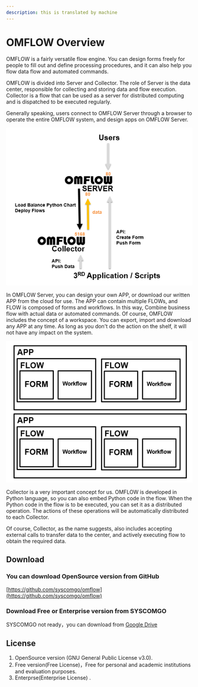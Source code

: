 ```yaml
---
description: this is translated by machine
---
```


# OMFLOW Overview

OMFLOW is a fairly versatile flow engine. You can design forms freely for people to fill out and define processing procedures, and it can also help you flow data flow and automated commands.

OMFLOW is divided into Server and Collector. The role of Server is the data center, responsible for collecting and storing data and flow execution. Collector is a flow that can be used as a server for distributed computing and is dispatched to be executed regularly.

Generally speaking, users connect to OMFLOW Server through a browser to operate the entire OMFLOW system, and design apps on OMFLOW Server.

![](../.gitbook/assets/tu-pian-%20%2851%29.png)

In OMFLOW Server, you can design your own APP, or download our written APP from the cloud for use. The APP can contain multiple FLOWs, and FLOW is composed of forms and workflows. In this way, Combine business flow with actual data or automated commands. Of course, OMFLOW includes the concept of a workspace. You can export, import and download any APP at any time. As long as you don't do the action on the shelf, it will not have any impact on the system.

![](../.gitbook/assets/tu-pian-%20%2814%29.png)

Collector is a very important concept for us. OMFLOW is developed in Python language, so you can also embed Python code in the flow. When the Python code in the flow is to be executed, you can set it as a distributed operation. The actions of these operations will be automatically distributed to each Collector.

Of course, Collector, as the name suggests, also includes accepting external calls to transfer data to the center, and actively executing flow to obtain the required data.

## Download

### You can download OpenSource version from GitHub

[https://github.com/syscomgo/omflow](https://github.com/syscomgo/omflow)

### Download Free or Enterprise version from SYSCOMGO

SYSCOMGO not ready，you can download from [Google Drive](https://drive.google.com/drive/folders/1H01YAG-Slob9xCVUVyGqzA0JvmLFykBd?usp=sharing)

## License

1. OpenSource version \(GNU General Public License v3.0\).
2. Free version\(Free License\)，Free for personal and academic institutions and evaluation purposes.
3. Enterprse\(Enterprise License\) .


